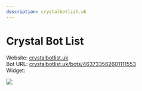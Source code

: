 ```yaml
---
description: crystalbotlist.uk
---
```


# Crystal Bot List

Website: [crystalbotlist.uk](https://crystalbotlist.uk)  
Bot URL: [crystalbotlist.uk/bots/463733562601111553](https://crystalbotlist.uk/bots/463733562601111553)  
Widget:

![](https://crystalbotlist.uk/api/bot/463733562601111553/widget)

